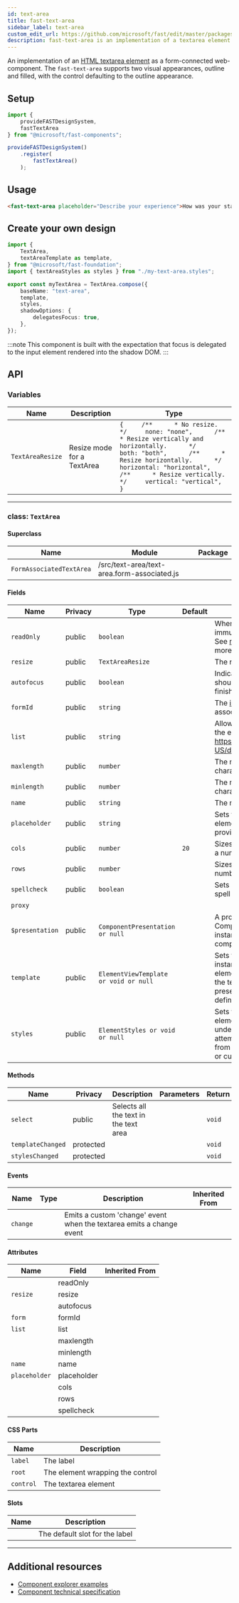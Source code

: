 ```yaml
---
id: text-area
title: fast-text-area
sidebar_label: text-area
custom_edit_url: https://github.com/microsoft/fast/edit/master/packages/web-components/fast-foundation/src/text-area/README.md
description: fast-text-area is an implementation of a textarea element as a form-connected web component.
---
```


An implementation of an [HTML textarea element](https://developer.mozilla.org/en-US/docs/Web/HTML/Element/textarea) as a form-connected web-component. The `fast-text-area` supports two visual appearances, outline and filled, with the control defaulting to the outline appearance.

## Setup

```ts
import {
    provideFASTDesignSystem,
    fastTextArea
} from "@microsoft/fast-components";

provideFASTDesignSystem()
    .register(
        fastTextArea()
    );
```

## Usage

```html live
<fast-text-area placeholder="Describe your experience">How was your stay?</fast-text-area>
```

## Create your own design

```ts
import {
    TextArea,
    textAreaTemplate as template,
} from "@microsoft/fast-foundation";
import { textAreaStyles as styles } from "./my-text-area.styles";

export const myTextArea = TextArea.compose({
    baseName: "text-area",
    template,
    styles,
    shadowOptions: {
        delegatesFocus: true,
    },
});
```

:::note
This component is built with the expectation that focus is delegated to the input element rendered into the shadow DOM.
:::

## API



### Variables

| Name             | Description                | Type                                                                                                                                                                                                                                                                                    |
| ---------------- | -------------------------- | --------------------------------------------------------------------------------------------------------------------------------------------------------------------------------------------------------------------------------------------------------------------------------------- |
| `TextAreaResize` | Resize mode for a TextArea | `{     /**      * No resize.      */     none: "none",      /**      * Resize vertically and horizontally.      */     both: "both",      /**      * Resize horizontally.      */     horizontal: "horizontal",      /**      * Resize vertically.      */     vertical: "vertical", }` |

<hr/>



### class: `TextArea`

#### Superclass

| Name                     | Module                                      | Package |
| ------------------------ | ------------------------------------------- | ------- |
| `FormAssociatedTextArea` | /src/text-area/text-area.form-associated.js |         |

#### Fields

| Name            | Privacy | Type                                  | Default | Description                                                                                                                                                                                        | Inherited From         |
| --------------- | ------- | ------------------------------------- | ------- | -------------------------------------------------------------------------------------------------------------------------------------------------------------------------------------------------- | ---------------------- |
| `readOnly`      | public  | `boolean`                             |         | When true, the control will be immutable by user interaction. See [readonly HTML attribute](https://developer.mozilla.org/en-US/docs/Web/HTML/Attributes/readonly) for more information.        |                        |
| `resize`        | public  | `TextAreaResize`                      |         | The resize mode of the element.                                                                                                                                                                    |                        |
| `autofocus`     | public  | `boolean`                             |         | Indicates that this element should get focus after the page finishes loading.                                                                                                                      |                        |
| `formId`        | public  | `string`                              |         | The [id](https://developer.mozilla.org/en-US/docs/Web/HTML/Global\_attributes/id) of the [form](https://developer.mozilla.org/en-US/docs/Web/HTML/Element/form) the element is associated to |                        |
| `list`          | public  | `string`                              |         | Allows associating a [datalist](https://developer.mozilla.org/en-US/docs/Web/HTML/Element/datalist) to the element by https://developer.mozilla.org/en-US/docs/Web/API/Element/id.             |                        |
| `maxlength`     | public  | `number`                              |         | The maximum number of characters a user can enter.                                                                                                                                                 |                        |
| `minlength`     | public  | `number`                              |         | The minimum number of characters a user can enter.                                                                                                                                                 |                        |
| `name`          | public  | `string`                              |         | The name of the element.                                                                                                                                                                           |                        |
| `placeholder`   | public  | `string`                              |         | Sets the placeholder value of the element, generally used to provide a hint to the user.                                                                                                           |                        |
| `cols`          | public  | `number`                              | `20`    | Sizes the element horizontally by a number of character columns.                                                                                                                                   |                        |
| `rows`          | public  | `number`                              |         | Sizes the element vertically by a number of character rows.                                                                                                                                        |                        |
| `spellcheck`    | public  | `boolean`                             |         | Sets if the element is eligible for spell checking but the UA.                                                                                                                                     |                        |
| `proxy`         |         |                                       |         |                                                                                                                                                                                                    | FormAssociatedTextArea |
| `$presentation` | public  | `ComponentPresentation or null`       |         | A property which resolves the ComponentPresentation instance for the current component.                                                                                                            | FoundationElement      |
| `template`      | public  | `ElementViewTemplate or void or null` |         | Sets the template of the element instance. When undefined, the element will attempt to resolve the template from the associated presentation or custom element definition.                         | FoundationElement      |
| `styles`        | public  | `ElementStyles or void or null`       |         | Sets the default styles for the element instance. When undefined, the element will attempt to resolve default styles from the associated presentation or custom element definition.                | FoundationElement      |

#### Methods

| Name              | Privacy   | Description                           | Parameters | Return | Inherited From    |
| ----------------- | --------- | ------------------------------------- | ---------- | ------ | ----------------- |
| `select`          | public    | Selects all the text in the text area |            | `void` |                   |
| `templateChanged` | protected |                                       |            | `void` | FoundationElement |
| `stylesChanged`   | protected |                                       |            | `void` | FoundationElement |

#### Events

| Name     | Type | Description                                                          | Inherited From |
| -------- | ---- | -------------------------------------------------------------------- | -------------- |
| `change` |      | Emits a custom 'change' event when the textarea emits a change event |                |

#### Attributes

| Name          | Field       | Inherited From |
| ------------- | ----------- | -------------- |
|               | readOnly    |                |
| `resize`      | resize      |                |
|               | autofocus   |                |
| `form`        | formId      |                |
| `list`        | list        |                |
|               | maxlength   |                |
|               | minlength   |                |
| `name`        | name        |                |
| `placeholder` | placeholder |                |
|               | cols        |                |
|               | rows        |                |
|               | spellcheck  |                |

#### CSS Parts

| Name      | Description                      |
| --------- | -------------------------------- |
| `label`   | The label                        |
| `root`    | The element wrapping the control |
| `control` | The textarea element             |

#### Slots

| Name | Description                    |
| ---- | ------------------------------ |
|      | The default slot for the label |

<hr/>


## Additional resources

* [Component explorer examples](https://explore.fast.design/components/fast-text-area)
* [Component technical specification](https://github.com/microsoft/fast/blob/master/packages/web-components/fast-foundation/src/text-area/text-area.spec.md)
